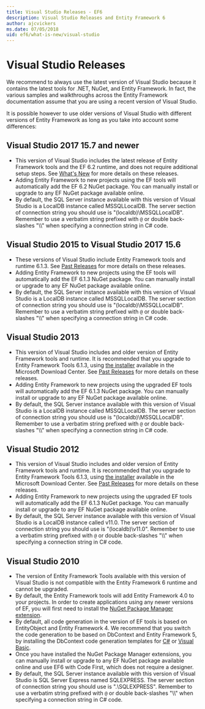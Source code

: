 ```yaml
---
title: Visual Studio Releases - EF6
description: Visual Studio Releases and Entity Framework 6
author: ajcvickers
ms.date: 07/05/2018
uid: ef6/what-is-new/visual-studio
---
```

# Visual Studio Releases

We recommend to always use the latest version of Visual Studio because it contains the latest tools for .NET, NuGet, and Entity Framework.
In fact, the various samples and walkthroughs across the Entity Framework documentation assume that you are using a recent version of Visual Studio.

It is possible however to use older versions of Visual Studio with different versions of Entity Framework as long as you take into account some differences:

## Visual Studio 2017 15.7 and newer

- This version of Visual Studio includes the latest release of Entity Framework tools and the EF 6.2 runtime, and does not require additional setup steps.
See [What's New](xref:ef6/what-is-new/index) for more details on these releases.
- Adding Entity Framework to new projects using the EF tools will automatically add the EF 6.2 NuGet package.
You can manually install or upgrade to any EF NuGet package available online.
- By default, the SQL Server instance available with this version of Visual Studio is a LocalDB instance called MSSQLLocalDB.
The server section of connection string you should use is "(localdb)\\MSSQLLocalDB".
Remember to use a verbatim string prefixed with `@` or double back-slashes "\\\\" when specifying a connection string in C# code.  


## Visual Studio 2015 to Visual Studio 2017 15.6

- These versions of Visual Studio include Entity Framework tools and runtime 6.1.3.
See [Past Releases](xref:ef6/what-is-new/past-releases#ef-613) for more details on these releases.
- Adding Entity Framework to new projects using the EF tools will automatically add the EF 6.1.3 NuGet package.
You can manually install or upgrade to any EF NuGet package available online.
- By default, the SQL Server instance available with this version of Visual Studio is a LocalDB instance called MSSQLLocalDB.
The server section of connection string you should use is "(localdb)\\MSSQLLocalDB".
Remember to use a verbatim string prefixed with `@` or double back-slashes "\\\\" when specifying a connection string in C# code.  


## Visual Studio 2013
- This version of Visual Studio includes and older version of Entity Framework tools and runtime.
It is recommended that you upgrade to Entity Framework Tools 6.1.3, using [the installer](https://www.microsoft.com/download/details.aspx?id=40762) available in the Microsoft Download Center.
See [Past Releases](xref:ef6/what-is-new/past-releases#ef-613) for more details on these releases.
- Adding Entity Framework to new projects using the upgraded EF tools will automatically add the EF 6.1.3 NuGet package.
You can manually install or upgrade to any EF NuGet package available online.
- By default, the SQL Server instance available with this version of Visual Studio is a LocalDB instance called MSSQLLocalDB.
The server section of connection string you should use is "(localdb)\\MSSQLLocalDB".
Remember to use a verbatim string prefixed with `@` or double back-slashes "\\\\" when specifying a connection string in C# code.  

## Visual Studio 2012

- This version of Visual Studio includes and older version of Entity Framework tools and runtime.
It is recommended that you upgrade to Entity Framework Tools 6.1.3, using [the installer](https://www.microsoft.com/download/details.aspx?id=40762) available in the Microsoft Download Center.
See [Past Releases](xref:ef6/what-is-new/past-releases#ef-613) for more details on these releases.
- Adding Entity Framework to new projects using the upgraded EF tools will automatically add the EF 6.1.3 NuGet package.
You can manually install or upgrade to any EF NuGet package available online.
- By default, the SQL Server instance available with this version of Visual Studio is a LocalDB instance called v11.0.
The server section of connection string you should use is "(localdb)\\v11.0".
Remember to use a verbatim string prefixed with `@` or double back-slashes "\\\\" when specifying a connection string in C# code.  

## Visual Studio 2010

- The version of Entity Framework Tools available with this version of Visual Studio is not compatible with the Entity Framework 6 runtime and cannot be upgraded.
- By default, the Entity Framework tools will add Entity Framework 4.0 to your projects.
In order to create applications using any newer versions of EF, you will first need to install the [NuGet Package Manager extension](https://marketplace.visualstudio.com/items?itemName=NuGetTeam.NuGetPackageManager).
- By default, all code generation in the version of EF tools is based on EntityObject and Entity Framework 4.
We recommend that you switch the code generation to be based on DbContext and Entity Framework 5, by installing the DbContext code generation templates for [C#](https://marketplace.visualstudio.com/items?itemName=EntityFrameworkTeam.EF5xDbContextGeneratorforC) or [Visual Basic](https://marketplace.visualstudio.com/items?itemName=EntityFrameworkTeam.EF5xDbContextGeneratorforVBNET).
- Once you have installed the NuGet Package Manager extensions, you can manually install or upgrade to any EF NuGet package available online and use EF6 with Code First, which does not require a designer.
- By default, the SQL Server instance available with this version of Visual Studio is SQL Server Express named SQLEXPRESS.
The server section of connection string you should use is ".\\SQLEXPRESS".
Remember to use a verbatim string prefixed with `@` or double back-slashes "\\\\" when specifying a connection string in C# code.
